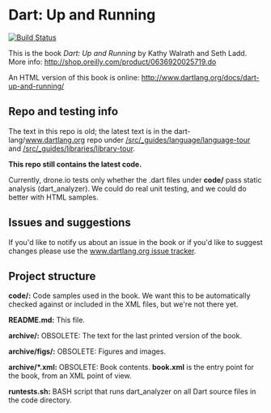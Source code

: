 Dart: Up and Running
=============

[![Build Status](https://drone.io/github.com/dart-lang/dart-up-and-running-book/status.png)](https://drone.io/github.com/dart-lang/dart-up-and-running-book/latest)

This is the book _Dart: Up and Running_ by Kathy Walrath and Seth Ladd.
More info: http://shop.oreilly.com/product/0636920025719.do

An HTML version of this book is online:
http://www.dartlang.org/docs/dart-up-and-running/


Repo and testing info
-----------
The text in this repo is old; the latest text is in the
dart-lang/www.dartlang.org repo under
[/src/_guides/language/language-tour](https://github.com/dart-lang/site-www/blob/master/src/_guides/language/language-tour.md) and
[/src/_guides/libraries/library-tour](https://github.com/dart-lang/site-www/blob/master/src/_guides/libraries/library-tour.md).

**This repo still contains the latest code.**

Currently, drone.io tests only whether the .dart files under **code/** pass static analysis (dart_analyzer).
We could do real unit testing, and we could do better with HTML samples.

Issues and suggestions
----------------------
If you'd like to notify us about an issue in the book or if you'd like to suggest changes please use the [www.dartlang.org issue tracker](https://github.com/dart-lang/www.dartlang.org/labels/UpAndRunning).

Project structure
---------------------

**code/:**
	Code samples used in the book.
        We want this to be automatically checked
	against or included in the XML files, but we're not there yet.

**README.md:**
	This file.

**archive/:**
	OBSOLETE: The text for the last printed version of the book.

**archive/figs/:**
	OBSOLETE: Figures and images.

**archive/\*.xml:**
	OBSOLETE: Book contents. **book.xml** is the entry point for the book, from an
	XML point of view.

**runtests.sh:**
       BASH script that runs dart_analyzer on all Dart source files in the code directory.

